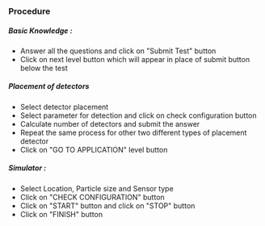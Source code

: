 ### Procedure

##### Basic Knowledge : 
- Answer all the questions and click on "Submit Test" button
- Click on next level button which will appear in place of submit button below the test

##### Placement of detectors
- Select detector placement
- Select parameter for detection and click on check configuration button
- Calculate number of detectors and submit the answer
- Repeat the same process for other two different types of placement detector
- Click on "GO TO APPLICATION" level button

##### Simulator :
- Select Location, Particle size and Sensor type
- Click on "CHECK CONFIGURATION" button
- Click on "START" button and click on "STOP" button
- Click on "FINISH" button